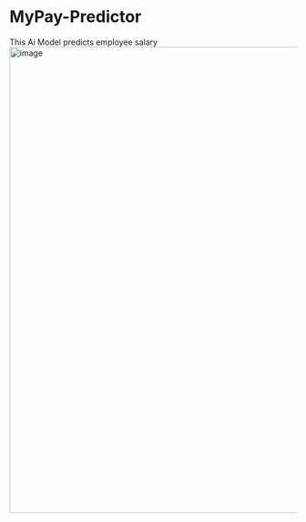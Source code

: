 # MyPay-Predictor
This Ai Model predicts employee salary 
<img width="1869" height="817" alt="image" src="https://github.com/user-attachments/assets/92b6c2e6-574c-4ed7-8d2f-d6251c6def91" />
